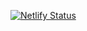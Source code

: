 [![Netlify Status](https://api.netlify.com/api/v1/badges/0614dd4c-d35f-4166-a2f0-57488add95de/deploy-status)](https://app.netlify.com/sites/effulgent-beijinho-7c1ac3/deploys)
